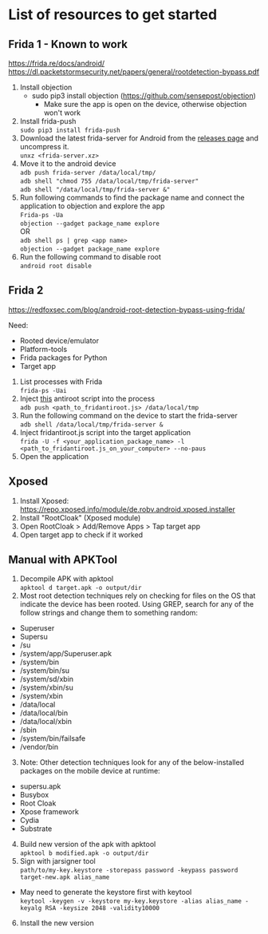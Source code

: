 
# List of resources to get started

## Frida 1 - Known to work

<https://frida.re/docs/android/>  
<https://dl.packetstormsecurity.net/papers/general/rootdetection-bypass.pdf>  

1. Install objection
    - sudo pip3 install objection (<https://github.com/sensepost/objection>)
        - Make sure the app is open on the device, otherwise objection won't work
2. Install frida-push  
`sudo pip3 install frida-push`  
3. Download the latest frida-server for Android from the [releases page](https://github.com/frida/frida/releases) and uncompress it.  
`unxz <frida-server.xz>`  
4. Move it to the android device  
`adb push frida-server /data/local/tmp/`  
`adb shell "chmod 755 /data/local/tmp/frida-server"`  
`adb shell "/data/local/tmp/frida-server &"`  
6. Run following commands to find the package name and connect the application to objection and explore the app  
`Frida-ps -Ua`  
`objection --gadget package_name explore`  
OR  
`adb shell ps | grep <app name>`  
`objection --gadget package_name explore`  
5. Run the following command to disable root  
`android root disable`  

## Frida 2

<https://redfoxsec.com/blog/android-root-detection-bypass-using-frida/>  

Need:  
- Rooted device/emulator
- Platform-tools
- Frida packages for Python
- Target app

1. List processes with Frida  
`frida-ps -Uai`  
2. Inject [this](https://codeshare.frida.re/@dzonerzy/fridantiroot/) antiroot script into the process  
`adb push <path_to_fridantiroot.js> /data/local/tmp`  
3. Run the following command on the device to start the frida-server  
`adb shell /data/local/tmp/frida-server &`   
4. Inject fridantiroot.js script into the target application  
`frida -U -f <your_application_package_name> -l <path_to_fridantiroot.js_on_your_computer> --no-paus`  
5. Open the application

## Xposed

1. Install Xposed:  
<https://repo.xposed.info/module/de.robv.android.xposed.installer>  
2. Install "RootCloak" (Xposed module)
3. Open RootCloak > Add/Remove Apps > Tap target app
4. Open target app to check if it worked

## Manual with APKTool

1. Decompile APK with apktool  
`apktool d target.apk -o output/dir`  
2. Most root detection techniques rely on checking for files on the OS that indicate the device has been rooted. Using GREP, search for any of the follow strings and change them to something random:
- Superuser
- Supersu
- /su
- /system/app/Superuser.apk
- /system/bin
- /system/bin/su
- /system/sd/xbin
- /system/xbin/su
- /system/xbin
- /data/local
- /data/local/bin
- /data/local/xbin
- /sbin
- /system/bin/failsafe
- /vendor/bin
3. Note: Other detection techniques look for any of the below-installed packages on the mobile device at runtime:
- supersu.apk
- Busybox
- Root Cloak
- Xpose framework
- Cydia
- Substrate
4. Build new version of the apk with apktool  
`apktool b modified.apk -o output/dir`  
5. Sign with jarsigner tool  
`path/to/my-key.keystore -storepass password -keypass password target-new.apk alias_name`  
- May need to generate the keystore first with keytool  
`keytool -keygen -v -keystore my-key.keystore -alias alias_name -keyalg RSA -keysize 2048 -validity10000`  
6. Install the new version

